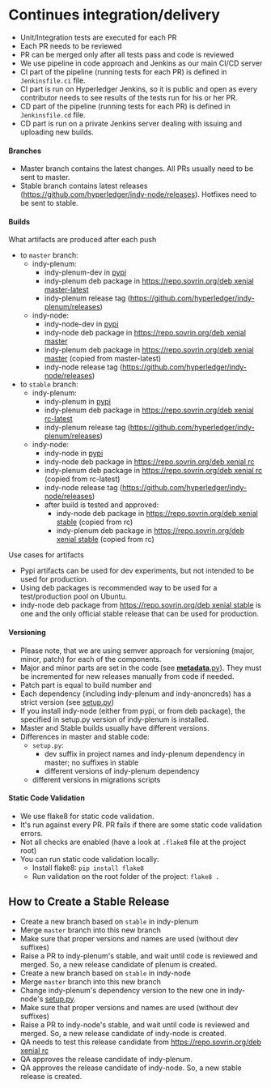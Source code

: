 # Continues integration/delivery

- Unit/Integration tests are executed for each PR
- Each PR needs to be reviewed
- PR can be merged only after all tests pass and code is reviewed
- We use pipeline in code approach and Jenkins as our main CI/CD server
- CI part of the pipeline (running tests for each PR) is defined in `Jenkinsfile.ci` file. 
- CI part is run on Hyperledger Jenkins, so it is public and open as every contributor needs to see results of the tests run for his or her PR.
- CD part of the pipeline (running tests for each PR) is defined in `Jenkinsfile.cd` file.
- CD part is run on a private Jenkins server dealing with issuing and uploading new builds. 

#### Branches

- Master branch contains the latest changes. All PRs usually need to be sent to master.
- Stable branch contains latest releases (https://github.com/hyperledger/indy-node/releases). Hotfixes need to be sent to stable.

#### Builds

What artifacts are produced after each push
- to `master` branch:
    - indy-plenum:
        - indy-plenum-dev in [pypi](https://pypi.python.org/pypi/indy-plenum-dev) 
        - indy-plenum deb package in [https://repo.sovrin.org/deb xenial master-latest](https://repo.sovrin.org/lib/apt/xenial/master-latest/)
        - indy-plenum release tag (https://github.com/hyperledger/indy-plenum/releases)
    - indy-node:
        - indy-node-dev in [pypi](https://pypi.python.org/pypi/indy-node-dev)
        - indy-node deb package in [https://repo.sovrin.org/deb xenial master](https://repo.sovrin.org/lib/apt/xenial/master/)
        - indy-plenum deb package in [https://repo.sovrin.org/deb xenial master](https://repo.sovrin.org/lib/apt/xenial/master/) (copied from master-latest)
        - indy-node release tag (https://github.com/hyperledger/indy-node/releases)
- to `stable` branch:
    - indy-plenum:
        - indy-plenum in [pypi](https://pypi.python.org/pypi/indy-plenum) 
        - indy-plenum deb package in [https://repo.sovrin.org/deb xenial rc-latest](https://repo.sovrin.org/lib/apt/xenial/rc-latest/)
        - indy-plenum release tag (https://github.com/hyperledger/indy-plenum/releases)
    - indy-node:
        - indy-node in [pypi](https://pypi.python.org/pypi/indy-node)
        - indy-node deb package in [https://repo.sovrin.org/deb xenial rc](https://repo.sovrin.org/lib/apt/xenial/rc/)
        - indy-plenum deb package in [https://repo.sovrin.org/deb xenial rc](https://repo.sovrin.org/lib/apt/xenial/rc/) (copied from rc-latest)
        - indy-node release tag (https://github.com/hyperledger/indy-node/releases)
        - after build is tested and approved:
            - indy-node deb package in [https://repo.sovrin.org/deb xenial stable](https://repo.sovrin.org/lib/apt/xenial/stable/) (copied from rc)
            - indy-plenum deb package in [https://repo.sovrin.org/deb xenial stable](https://repo.sovrin.org/lib/apt/xenial/stable/) (copied from rc)

Use cases for artifacts
- Pypi artifacts can be used for dev experiments, but not intended to be used for production.
- Using deb packages is recommended way to be used for a test/production pool on Ubuntu.
- indy-node deb package from [https://repo.sovrin.org/deb xenial stable](https://repo.sovrin.org/lib/apt/xenial/stable/) 
is one and the only official stable release that can be used for production. 

#### Versioning

- Please note, that we are using semver approach for versioning (major, minor, patch) for each of the components. 
- Major and minor parts are set in the code (see [__metadata__.py](https://github.com/hyperledger/indy-node/blob/master/indy_node/__metadata__.py)). They must be incremented for new releases manually from code if needed.
- Patch part is equal to build number and 
- Each dependency (including indy-plenum and indy-anoncreds) has a strict version (see [setup.py](https://github.com/hyperledger/indy-node/blob/master/setup.py))
- If you install indy-node (either from pypi, or from deb package), the specified in setup.py version of indy-plenum is installed.
- Master and Stable builds usually have different versions.
- Differences in master and stable code:
    - `setup.py`:
        - dev suffix in project names and indy-plenum dependency in master; no suffixes in stable
        - different versions of indy-plenum dependency
    - different versions in migrations scripts  

#### Static Code Validation

- We use flake8 for static code validation.
- It's run against every PR. PR fails if there are some static code validation errors.
- Not all checks are enabled (have a look at `.flake8` file at the project root)
- You can run static code validation locally:
    - Install flake8: `pip install flake8`
    - Run validation on the root folder of the project: `flake8 .` 

## How to Create a Stable Release

- Create a new branch based on `stable` in indy-plenum
- Merge `master` branch into this new branch
- Make sure that proper versions and names are used (without dev suffixes) 
- Raise a PR to indy-plenum's stable, and wait until code is reviewed and merged. So, a new release candidate of plenum is created.
- Create a new branch based on `stable` in indy-node
- Merge `master` branch into this new branch
- Change indy-plenum's dependency version to the new one in indy-node's [setup.py](https://github.com/hyperledger/indy-node/blob/stable/setup.py).
- Make sure that proper versions and names are used (without dev suffixes) 
- Raise a PR to indy-node's stable, and wait until code is reviewed and merged. So, a new release candidate of indy-node is created.
- QA needs to test this release candidate from [https://repo.sovrin.org/deb xenial rc](https://repo.sovrin.org/lib/apt/xenial/rc/)
- QA approves the release candidate of indy-plenum.
- QA approves the release candidate of indy-node. So, a new stable release is created.